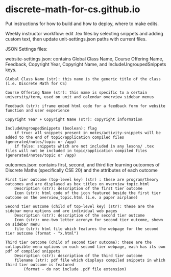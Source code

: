 # discrete-math-for-cs.github.io
 Put instructions for how to build and how to deploy, 
 where to make edits.

 Weekly instructor workflow: edit .tex files by selecting snippets and adding custom text, then 
 update unit-settings.json paths with current files.

 JSON Settings files: 
 
 website-settings.json: contains Global Class Name, Course Offering Name, Feedback, Copyright Year, Copyright Name, and IncludeUngroupedSnippets keys.

    Global Class Name (str): this name is the generic title of the class (i.e. Discrete Math for CS)

    Course Offering Name (str): this name is specific to a certain university/term, used on unit and calendar overview sidebar menus 

    Feedback (str): iframe embed html code for a feedback form for website function and user experience

    Copyright Year + Copyright Name (str): copyright information

    IncludeUngroupedSnippets (boolean): flag
        if true: all snippets present in notes/activity-snippets will be added to the end of topic/application compiled files (generated/notes/topic or /app)
        if false: snippets which are not included in any lesons/ .tex files will not be included in topic/application compiled files (generated/notes/topic or /app)

 outcomes.json: contains first, second, and third tier learning outcomes of Discrete Maths (specifically CSE 20) and the attributes of each outcome
    
    First tier outcome (top-level key) (str) : these are program/theory outcomes and are displayed as box titles on overview_topic.html
        Description (str): description of the first tier outcome
        Icon (str): html code of the icon featured beside the first tier outcome on the overview_topic.html (i.e. a paper airplane)
    
    Second tier outcome (child of top-level key) (str): these are the sidebar menu options and are individual web pages
        Description (str): description of the second tier outcome
        Icon (str): one-two letter acronym for second tier outcome, shown on sidebar menu
        file (str): html file which features the webpage for the second tier outcome (format - "x.html")
    
    Third tier outcome (child of second tier outcome): these are the collapsible menu options on each second tier webpage, each has its own pdf of compiled snippets
        Description (str): description of the third tier outcome
        filename (str): pdf file which displays compiled snippets in which third tier outcome is featured 
            (format - do not include .pdf file extension)




        
